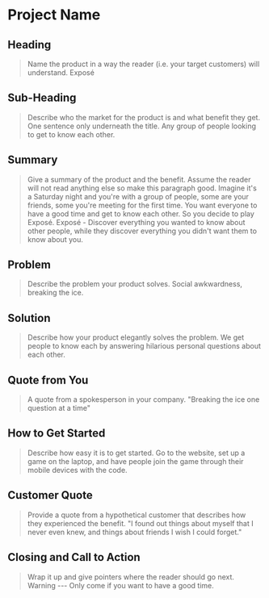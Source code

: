 # Project Name #

<!-- 
> This material was originally posted [here](http://www.quora.com/What-is-Amazons-approach-to-product-development-and-product-management). It is reproduced here for posterities sake.

There is an approach called "working backwards" that is widely used at Amazon. They work backwards from the customer, rather than starting with an idea for a product and trying to bolt customers onto it. While working backwards can be applied to any specific product decision, using this approach is especially important when developing new products or features.

For new initiatives a product manager typically starts by writing an internal press release announcing the finished product. The target audience for the press release is the new/updated product's customers, which can be retail customers or internal users of a tool or technology. Internal press releases are centered around the customer problem, how current solutions (internal or external) fail, and how the new product will blow away existing solutions.

If the benefits listed don't sound very interesting or exciting to customers, then perhaps they're not (and shouldn't be built). Instead, the product manager should keep iterating on the press release until they've come up with benefits that actually sound like benefits. Iterating on a press release is a lot less expensive than iterating on the product itself (and quicker!).

If the press release is more than a page and a half, it is probably too long. Keep it simple. 3-4 sentences for most paragraphs. Cut out the fat. Don't make it into a spec. You can accompany the press release with a FAQ that answers all of the other business or execution questions so the press release can stay focused on what the customer gets. My rule of thumb is that if the press release is hard to write, then the product is probably going to suck. Keep working at it until the outline for each paragraph flows. 

Oh, and I also like to write press-releases in what I call "Oprah-speak" for mainstream consumer products. Imagine you're sitting on Oprah's couch and have just explained the product to her, and then you listen as she explains it to her audience. That's "Oprah-speak", not "Geek-speak".

Once the project moves into development, the press release can be used as a touchstone; a guiding light. The product team can ask themselves, "Are we building what is in the press release?" If they find they're spending time building things that aren't in the press release (overbuilding), they need to ask themselves why. This keeps product development focused on achieving the customer benefits and not building extraneous stuff that takes longer to build, takes resources to maintain, and doesn't provide real customer benefit (at least not enough to warrant inclusion in the press release).
 -->
 
## Heading ##
  > Name the product in a way the reader (i.e. your target customers) will understand.
  Exposé

## Sub-Heading ##
  > Describe who the market for the product is and what benefit they get. One sentence only underneath the title.
  Any group of people looking to get to know each other.

## Summary ##
  > Give a summary of the product and the benefit. Assume the reader will not read anything else so make this paragraph good.
  Imagine it's a Saturday night and you're with a group of people, some are your friends, some you're meeting for the first time.
  You want everyone to have a good time and get to know each other. So you decide to play Exposé. 
  Exposé - Discover everything you wanted to know about other people, while they discover everything you didn't want them to know about you.

## Problem ##
  > Describe the problem your product solves.
  Social awkwardness, breaking the ice.

## Solution ##
  > Describe how your product elegantly solves the problem.
  We get people to know each by answering hilarious personal questions about each other.

## Quote from You ##
  > A quote from a spokesperson in your company.
    "Breaking the ice one question at a time"

## How to Get Started ##
  > Describe how easy it is to get started.
  Go to the website, set up a game on the laptop, and have people join the game through their mobile devices with the code.

## Customer Quote ##
  > Provide a quote from a hypothetical customer that describes how they experienced the benefit.
  "I found out things about myself that I never even knew, and things about friends I wish I could forget."

## Closing and Call to Action ##
  > Wrap it up and give pointers where the reader should go next.
  Warning --- Only come if you want to have a good time.